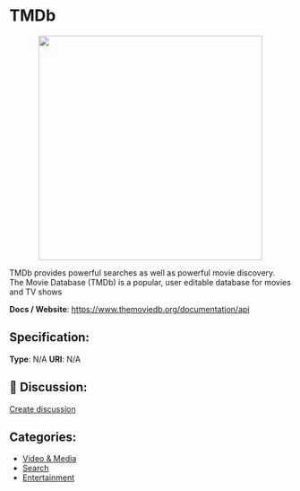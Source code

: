 # TMDb
<p align="center">
    <img width="400" src="https://raw.githubusercontent.com/apis-list/apis-list/main/apis/tmdb/logo_256x256.png" />
</p>

TMDb provides powerful searches as well as powerful movie discovery.  The Movie Database (TMDb) is a popular, user editable database for movies and TV shows

**Docs / Website**: https://www.themoviedb.org/documentation/api

## Specification:
**Type**:  N/A 
**URI**:  N/A 

## 💬 Discussion:
[Create discussion](https://github.com/apis-list/apis-list/discussions/new)

## Categories:
- [Video & Media](https://github.com/apis-list/apis-list#video-and-media)
- [Search](https://github.com/apis-list/apis-list#search)
- [Entertainment](https://github.com/apis-list/apis-list#entertainment)



